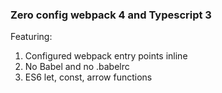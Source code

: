 ### Zero config webpack 4 and Typescript 3

Featuring:
1. Configured webpack entry points inline
2. No Babel and no .babelrc 
3. ES6 let, const, arrow functions

